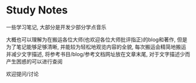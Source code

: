 Study Notes
=======================================
一些学习笔记, 大部分是开发少部分学点音乐 

大概也可以理解为在搬运各位大师(也欢迎各位大师批评指正)的blog和著作, 但是为了笔记能够足够清晰, 并能较为轻松地观览内容的全貌, 
每次搬运会精简地搬运并减少文字描述, 将参考书目/blog/参考文档网址放在文章末尾, 对于文字描述少而产生困惑的可以进行查阅

欢迎提问/讨论